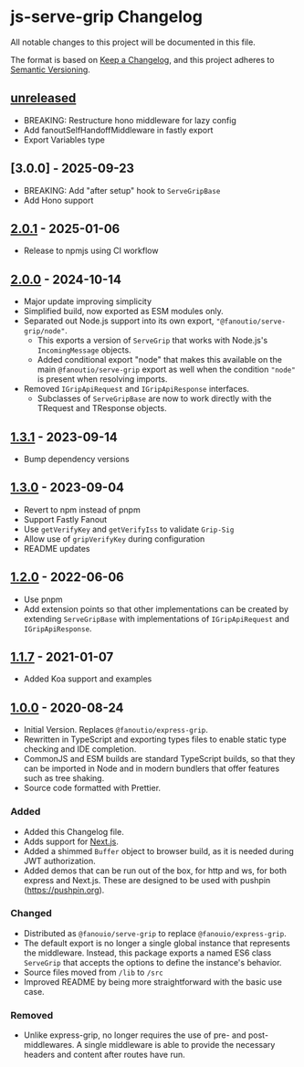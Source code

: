 # js-serve-grip Changelog

All notable changes to this project will be documented in this file.

The format is based on [Keep a Changelog](https://keepachangelog.com/en/1.0.0/),
and this project adheres to [Semantic Versioning](https://semver.org/spec/v2.0.0.html).

## [unreleased]

- BREAKING: Restructure hono middleware for lazy config
- Add fanoutSelfHandoffMiddleware in fastly export
- Export Variables type

## [3.0.0] - 2025-09-23

- BREAKING: Add "after setup" hook to `ServeGripBase`
- Add Hono support

## [2.0.1] - 2025-01-06

- Release to npmjs using CI workflow

## [2.0.0] - 2024-10-14

- Major update improving simplicity
- Simplified build, now exported as ESM modules only.
- Separated out Node.js support into its own export, `"@fanoutio/serve-grip/node"`.
  - This exports a version of `ServeGrip` that works with Node.js's `IncomingMessage` objects.
  - Added conditional export "node" that makes this available on the main `@fanoutio/serve-grip`
    export as well when the condition `"node"` is present when resolving imports.
- Removed `IGripApiRequest` and `IGripApiResponse` interfaces.
  - Subclasses of `ServeGripBase` are now to work directly with the TRequest and TResponse objects.

## [1.3.1] - 2023-09-14
- Bump dependency versions

## [1.3.0] - 2023-09-04
- Revert to npm instead of pnpm
- Support Fastly Fanout
- Use `getVerifyKey` and `getVerifyIss` to validate `Grip-Sig`
- Allow use of `gripVerifyKey` during configuration
- README updates

## [1.2.0] - 2022-06-06
- Use pnpm
- Add extension points so that other implementations can be created by extending `ServeGripBase` with implementations of `IGripApiRequest` and `IGripApiResponse`.

## [1.1.7] - 2021-01-07
- Added Koa support and examples

## [1.0.0] - 2020-08-24
- Initial Version.  Replaces `@fanoutio/express-grip`.
- Rewritten in TypeScript and exporting types files to enable static type checking and
  IDE completion. 
- CommonJS and ESM builds are standard TypeScript builds, so that they can be imported in
  Node and in modern bundlers that offer features such as tree shaking.
- Source code formatted with Prettier. 

### Added
- Added this Changelog file.
- Adds support for [Next.js](https://nextjs.org/).
- Added a shimmed `Buffer` object to browser build, as it is needed during JWT authorization.
- Added demos that can be run out of the box, for http and ws, for both express and Next.js.
  These are designed to be used with pushpin (https://pushpin.org).

### Changed
- Distributed as `@fanouio/serve-grip` to replace `@fanouio/express-grip`.
- The default export is no longer a single global instance that represents the middleware.
  Instead, this package exports a named ES6 class `ServeGrip` that accepts the options to
  define the instance's behavior.
- Source files moved from `/lib` to `/src`
- Improved README by being more straightforward with the basic use case.

### Removed
- Unlike express-grip, no longer requires the use of pre- and post- middlewares.  A single
  middleware is able to provide the necessary headers and content after routes have run.

[unreleased]: https://github.com/fanout/js-serve-grip/compare/v2.0.1...HEAD
[2.0.1]: https://github.com/fanout/js-serve-grip/compare/v2.0.0...v2.0.1
[2.0.0]: https://github.com/fanout/js-serve-grip/compare/v1.3.1...v2.0.0
[1.3.1]: https://github.com/fanout/js-serve-grip/compare/v1.3.0...v1.3.1
[1.3.0]: https://github.com/fanout/js-serve-grip/compare/v1.2.0...v1.3.0
[1.2.0]: https://github.com/fanout/js-serve-grip/compare/v1.1.7...v1.2.0
[1.1.7]: https://github.com/fanout/js-serve-grip/compare/v1.0.0...v1.1.7
[1.0.0]: https://github.com/fanout/js-serve-grip/releases/tag/v1.0.0
